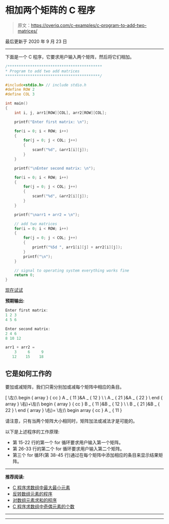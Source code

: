 # 相加两个矩阵的 C 程序

> 原文：<https://overiq.com/c-examples/c-program-to-add-two-matrices/>

最后更新于 2020 年 9 月 23 日

* * *

下面是一个 C 程序，它要求用户输入两个矩阵，然后将它们相加。

```c
/******************************************
* Program to add two add matrices
******************************************/

#include<stdio.h> // include stdio.h
#define ROW 2
#define COL 3

int main()
{
    int i, j, arr1[ROW][COL], arr2[ROW][COL];

    printf("Enter first matrix: \n");

    for(i = 0; i < ROW; i++)
    {
        for(j = 0; j < COL; j++)
        {
            scanf("%d", &arr1[i][j]);
        }        
    }

    printf("\nEnter second matrix: \n");

    for(i = 0; i < ROW; i++)
    {
        for(j = 0; j < COL; j++)
        {         
            scanf("%d", &arr2[i][j]);
        }                
    }

    printf("\narr1 + arr2 = \n");

    // add two matrices
    for(i = 0; i < ROW; i++)
    {
        for(j = 0; j < COL; j++)
        {
            printf("%5d ", arr1[i][j] + arr2[i][j]);            
        }        
        printf("\n");
    }       

    // signal to operating system everything works fine
    return 0;
}

```

[现在试试](https://overiq.com/c-online-compiler/R10/)

**预期输出:**

```c
Enter first matrix: 
1 2 3
4 5 6

Enter second matrix: 
2 4 6
8 10 12

arr1 + arr2 = 
    3     6     9 
   12    15    18

```

## 它是如何工作的

要加或减矩阵，我们只需分别加或减每个矩阵中相应的条目。

\[
\左(\ begin { array } { cc } A _ { 11 }&A _ { 12 } \ \ A _ { 21 }&A _ { 22 } \ end { array } \右)+\左(\ begin { array } { cc } B _ { 11 }&B _ { 12 } \ \ B _ { 21 }&B _ { 22 } \ end { array } \右)= \左(\ begin array { cc } A _ { 11 }

请注意，只有当两个矩阵大小相同时，矩阵加法或减法才是可能的。

以下是上述程序的工作原理:

*   第 15-22 行的第一个 for 循环要求用户输入第一个矩阵。
*   第 26-33 行的第二个 for 循环要求用户输入第二个矩阵。
*   第三个 for 循环(第 38-45 行)通过在每个矩阵中添加相应的条目来显示结果矩阵。

* * *

**推荐阅读:**

*   [C 程序求数组中最大最小元素](/c-examples/c-program-to-find-the-maximum-and-minimum-element-in-the-array/)
*   [反转数组元素的程序](/c-examples/c-program-to-reverse-the-elements-of-an-array/)
*   [对数组元素求和的程序](/c-examples/c-program-to-sum-the-elements-of-an-array/)
*   [C 程序求数组中奇偶元素的个数](/c-examples/c-program-to-find-the-count-of-even-and-odd-elements-in-the-array/)

* * *

* * *
